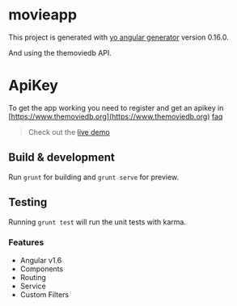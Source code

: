 # movieapp

This project is generated with [yo angular generator](https://github.com/yeoman/generator-angular)
version 0.16.0.

And using the themoviedb API.

# ApiKey

To get the app working you need to register and get an apikey in [https://www.themoviedb.org](https://www.themoviedb.org)
[faq](https://www.themoviedb.org/faq/api)

> Check out the [live demo](http://diggo.cc/movieapp)

## Build & development

Run `grunt` for building and `grunt serve` for preview.

## Testing

Running `grunt test` will run the unit tests with karma.

### Features

* Angular v1.6
* Components
* Routing
* Service
* Custom Filters

